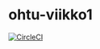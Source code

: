 # ohtu-viikko1

[![CircleCI](https://circleci.com/gh/k0tix/ohtu-viikko1.svg?style=svg)](https://circleci.com/gh/k0tix/ohtu-viikko1)
